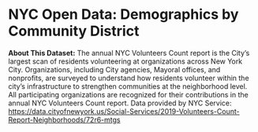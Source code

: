 # NYC Open Data: Demographics by Community District

**About This Dataset:** The annual NYC Volunteers Count report is the City’s largest scan of residents volunteering at organizations across New York City. Organizations, including City agencies, Mayoral offices, and nonprofits, are surveyed to understand how residents volunteer within the city’s infrastructure to strengthen communities at the neighborhood level. All participating organizations are recognized for their contributions in the annual NYC Volunteers Count report. Data provided by NYC Service: https://data.cityofnewyork.us/Social-Services/2019-Volunteers-Count-Report-Neighborhoods/72r6-mtgs
